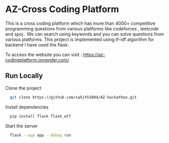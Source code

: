 
# AZ-Cross Coding Platform

This is a cross coding platform which has more than 4000+ competitive programming questions from various platforms like codeforces , leetcode and spoj . 
We can search using keywords and you can solve questions from various platforms.
This project is implemented using tf-idf algorithm for backend I have used the flask.


To access the website you can visit : https://az-codingplatform.onrender.com/


## Run Locally

Clone the project

```bash
  git clone https://github.com/sahith2004/AZ-hackathon.git
```



Install dependencies

```bash
  pip install flask flask_wtf 
```

Start the server

```bash
  flask --app app --debug run
```

